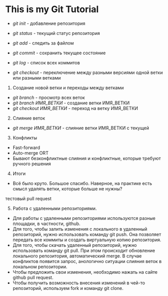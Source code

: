 # This is my Git Tutorial

* *git init* - добавление репозитория

* *git status* - текущий статус репозитория

* *git add* - следить за файлом 

* *git commit* - сохранить текущее состояние

* *git log* - список всех коммитов

* *git checkout* - переключение между разными версиями одной ветки или разными ветками

1. Создание новой ветки и переходы между ветками
* *git branch* - просмотр всех веток
* *git branch ИМЯ_ВЕТКИ* - создание ветки ИМЯ_ВЕТКИ 
* *git checkout ИМЯ_ВЕТКИ* - переход на ветку ИМЯ_ВЕТКИ
 
2. Слияние веток
* *git merge ИМЯ_ВЕТКИ* - слияние ветки ИМЯ_ВЕТКИ с текущей

3. Конфликты
* Fast-forward
* Auto-merge ORT
* Бывают безконфликтные слияния и конфликтные, которые требуют ручного решения
4. Итоги
* Всё было круто. Большое спасибо. Наверное, на практике есть смысл удалять ветки, которые больше не нужны?

тестовый pull request

5. Работа с удаленными репозиториями.

* Для работы с удаленными репозиториями используются разные площадки, в частности, github.
* Для того, чтобы залить изменения с локального в удаленный репозиторий, нужно использовать команду git push. Она позволяет передать все коммиты и создать виртуальную копию репозитория.
* Для того, чтобы скачать удаленный репозиторий, нужно использовать команду git pull. При этом происходит обновление локального репозитория, автоматический merge. В случае конфликтов появится запрос, анологично ситуации слияния веток в локальном репозитории.
* Чтобы предложить свои изменения, необходимо нажать на сайте github pull request.
* Чтобы получить возможность внесения изменений в чей-то репозиторий, используем fork и команду git clone. 